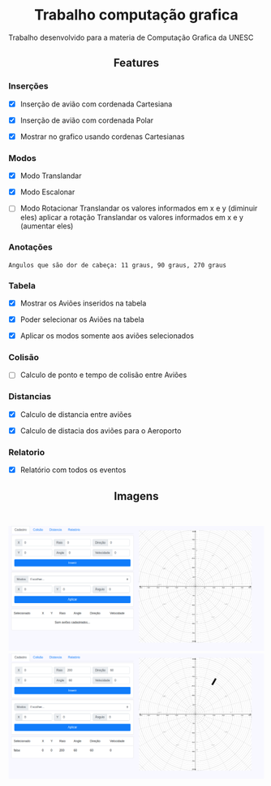 <h1 align="center">Trabalho computação grafica</h1>

Trabalho desenvolvido para a materia de Computação Grafica da UNESC

<h2 align="center">Features</h2>

### Inserções

- [x] Inserção de avião com cordenada Cartesiana

- [x] Inserção de avião com cordenada Polar

- [x] Mostrar no grafico usando cordenas Cartesianas

### Modos

- [x] Modo Translandar

- [x] Modo Escalonar

- [ ] Modo Rotacionar
    Translandar os valores informados em x e y (diminuir eles)
    aplicar a rotação 
    Translandar os valores informados em x e y (aumentar eles)


### Anotações
    Angulos que são dor de cabeça: 11 graus, 90 graus, 270 graus 


### Tabela

- [x] Mostrar os Aviões inseridos na tabela

- [x] Poder selecionar os Aviões na tabela

- [x] Aplicar os modos somente aos aviões selecionados


### Colisão 

- [ ] Calculo de ponto e tempo de colisão entre Aviões


### Distancias

- [X] Calculo de distancia entre aviões

- [x] Calculo de distacia dos aviões para o Aeroporto

### Relatorio

- [x] Relatório com todos os eventos

<h2 align="center">Imagens</div><br><br>

![1](.github/1.png)
![2](.github/2.png)
